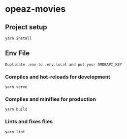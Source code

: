 # opeaz-movies

## Project setup
```
yarn install
```

## Env File
```
Duplicate .env to .env.local and put your OMDBAPI_KEY
```

### Compiles and hot-reloads for development
```
yarn serve
```

### Compiles and minifies for production
```
yarn build
```

### Lints and fixes files
```
yarn lint
```


